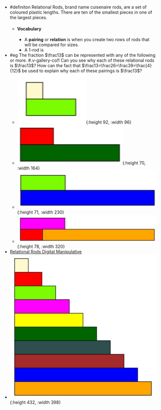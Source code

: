 - #definiton Relational Rods, brand name cuisenaire rods, are a set of coloured plastic lengths. There are ten of the smallest pieces in one of the largest pieces.
	- #### Vocabulary
		- A **pairing** or **relation** is when you create two rows of rods that will be compared for sizes.
		- A 1-rod is
- #eg The fraction $\frac13$ can be represented with any of the following or more. #.v-gallery-col1
  Can you see why each of these relational rods is $\frac13$? How can the fact that $\frac13=\frac26=\frac39=\frac{4}{12}$ be used to explain why each of these pairings is $\frac13$?
	- ![image.png](../assets/image_1748109539896_0.png){:height 92, :width 96}
	- ![image.png](../assets/image_1748109575387_0.png){:height 70, :width 164}
	- ![image.png](../assets/image_1748109598824_0.png){:height 71, :width 230}
	- ![image.png](../assets/image_1748109650964_0.png){:height 78, :width 320}
- [Relational Rods Digital Manipulative](https://mathsbot.com/manipulatives/rods)
- ![image.png](../assets/image_1748109247575_0.png){:height 432, :width 398}